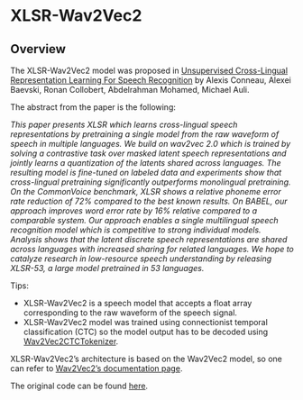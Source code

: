 # XLSR-Wav2Vec2

## Overview

The XLSR-Wav2Vec2 model was proposed in [Unsupervised Cross-Lingual Representation Learning For Speech Recognition](https://arxiv.org/abs/2006.13979) by Alexis Conneau, Alexei Baevski, Ronan Collobert, Abdelrahman Mohamed, Michael Auli.

The abstract from the paper is the following:

_This paper presents XLSR which learns cross-lingual speech representations by pretraining a single model from the raw waveform of speech in multiple languages. We build on wav2vec 2.0 which is trained by solving a contrastive task over masked latent speech representations and jointly learns a quantization of the latents shared across languages. The resulting model is fine-tuned on labeled data and experiments show that cross-lingual pretraining significantly outperforms monolingual pretraining. On the CommonVoice benchmark, XLSR shows a relative phoneme error rate reduction of 72% compared to the best known results. On BABEL, our approach improves word error rate by 16% relative compared to a comparable system. Our approach enables a single multilingual speech recognition model which is competitive to strong individual models. Analysis shows that the latent discrete speech representations are shared across languages with increased sharing for related languages. We hope to catalyze research in low-resource speech understanding by releasing XLSR-53, a large model pretrained in 53 languages._

Tips:

-   XLSR-Wav2Vec2 is a speech model that accepts a float array corresponding to the raw waveform of the speech signal.
-   XLSR-Wav2Vec2 model was trained using connectionist temporal classification (CTC) so the model output has to be decoded using [Wav2Vec2CTCTokenizer](/docs/transformers/v4.34.0/en/model_doc/wav2vec2#transformers.Wav2Vec2CTCTokenizer).

XLSR-Wav2Vec2’s architecture is based on the Wav2Vec2 model, so one can refer to [Wav2Vec2’s documentation page](wav2vec2).

The original code can be found [here](https://github.com/pytorch/fairseq/tree/master/fairseq/models/wav2vec).